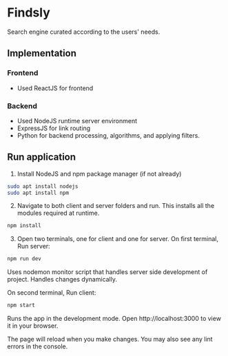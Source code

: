 # Findsly

Search engine curated according to the users' needs.

## Implementation
### Frontend
- Used ReactJS for frontend

### Backend
- Used NodeJS runtime server environment 
- ExpressJS for link routing
- Python for backend processing, algorithms, and applying filters.

## Run application
1. Install NodeJS and npm package manager (if not already)
```sh
sudo apt install nodejs
sudo apt install npm
```

2. Navigate to both client and server folders and run. This installs all the modules required at runtime.
```sh
npm install
```

3. Open two terminals, one for client and one for server.
On first terminal, Run server:
```sh
npm run dev
```
Uses nodemon monitor script that handles server side development of project. Handles changes dynamically.

On second terminal, Run client:
```sh
npm start
```
Runs the app in the development mode.
Open http://localhost:3000 to view it in your browser.

The page will reload when you make changes.
You may also see any lint errors in the console.


